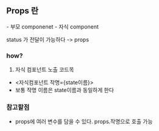 ## Props 란
<App> - 부모 componenet
<Modal> - 자식 component

status 가 전달이 가능하다 -> props

### how?
1. 자식 컴포넌트 노출 코드목
- <자식컴포넌트 작명={state이름}>
- 보통 작명 이름은 state이름과 동일하게 한다

### 참고할점
- props에 여러 변수를 담을 수 있다. props.작명으로 호출 가능 